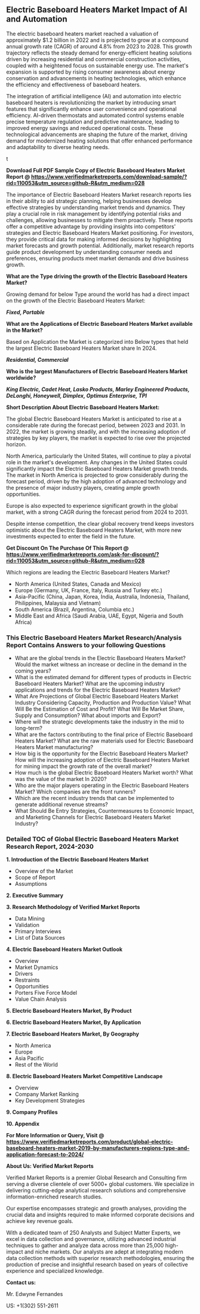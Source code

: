 <h2>Electric Baseboard Heaters Market Impact of AI and Automation</h2><p>The electric baseboard heaters market reached a valuation of approximately $1.2 billion in 2022 and is projected to grow at a compound annual growth rate (CAGR) of around 4.8% from 2023 to 2028. This growth trajectory reflects the steady demand for energy-efficient heating solutions driven by increasing residential and commercial construction activities, coupled with a heightened focus on sustainable energy use. The market's expansion is supported by rising consumer awareness about energy conservation and advancements in heating technologies, which enhance the efficiency and effectiveness of baseboard heaters.</p><p>The integration of artificial intelligence (AI) and automation into electric baseboard heaters is revolutionizing the market by introducing smart features that significantly enhance user convenience and operational efficiency. AI-driven thermostats and automated control systems enable precise temperature regulation and predictive maintenance, leading to improved energy savings and reduced operational costs. These technological advancements are shaping the future of the market, driving demand for modernized heating solutions that offer enhanced performance and adaptability to diverse heating needs.</p>t</p><p id="" class=""><strong>Download Full PDF Sample Copy of Electric Baseboard Heaters Market Report @ <a href="https://www.verifiedmarketreports.com/download-sample/?rid=110053&utm_source=github-R&utm_medium=028" target="_blank">https://www.verifiedmarketreports.com/download-sample/?rid=110053&utm_source=github-R&utm_medium=028</a></strong></p><p>The importance of&nbsp;Electric Baseboard Heaters Market research reports lies in their ability to aid strategic planning, helping businesses develop effective strategies by understanding market trends and dynamics. They play a crucial role in risk management by identifying potential risks and challenges, allowing businesses to mitigate them proactively. These reports offer a competitive advantage by providing insights into competitors' strategies and Electric Baseboard Heaters Market positioning. For investors, they provide critical data for making informed decisions by highlighting market forecasts and growth potential. Additionally, market research reports guide product development by understanding consumer needs and preferences, ensuring products meet market demands and drive business growth.</p><p><strong>What are the&nbsp;Type driving the growth of the Electric Baseboard Heaters Market?</strong></p><p id="" class="">Growing demand for below Type around the world has had a direct impact on the growth of the Electric Baseboard Heaters Market:</p><em><strong>Fixed, Portable</strong></em></p><strong>What are the&nbsp;Applications&nbsp;of Electric Baseboard Heaters Market available in the Market?</strong></p><p id="" class="">Based on Application the Market is categorized into Below types that held the largest Electric Baseboard Heaters Market share In 2024.</p><em><strong>Residential, Commercial</strong></em></p><strong>Who is the largest Manufacturers of Electric Baseboard Heaters Market worldwide?</strong></p><p><em><strong>King Electric, Cadet Heat, Lasko Products, Marley Engineered Products, DeLonghi, Honeywell, Dimplex, Optimus Enterprise, TPI</strong></em></p><p id="" class=""><strong>Short Description About Electric Baseboard Heaters Market:</strong></p><p>The global Electric Baseboard Heaters Market is anticipated to rise at a considerable rate during the forecast period, between 2023 and 2031. In 2022, the market is growing steadily, and with the increasing adoption of strategies by key players, the market is expected to rise over the projected horizon.</p><p>North America, particularly the United States, will continue to play a pivotal role in the market's development. Any changes in the United States could significantly impact the Electric Baseboard Heaters Market growth trends. The market in North America is projected to grow considerably during the forecast period, driven by the high adoption of advanced technology and the presence of major industry players, creating ample growth opportunities.</p><p>Europe is also expected to experience significant growth in the global market, with a strong CAGR during the forecast period from 2024 to 2031.</p><p>Despite intense competition, the clear global recovery trend keeps investors optimistic about the Electric Baseboard Heaters Market, with more new investments expected to enter the field in the future.</p><p id="" class=""><strong>Get Discount On The Purchase Of This Report @ <a href="https://www.verifiedmarketreports.com/ask-for-discount/?rid=110053&utm_source=github-R&utm_medium=028" target="_blank">https://www.verifiedmarketreports.com/ask-for-discount/?rid=110053&utm_source=github-R&utm_medium=028</a></strong></p>Which regions are leading the Electric Baseboard Heaters Market?</p><ul><li>North America (United States, Canada and Mexico)</li><li>Europe (Germany, UK, France, Italy, Russia and Turkey etc.)</li><li>Asia-Pacific (China, Japan, Korea, India, Australia, Indonesia, Thailand, Philippines, Malaysia and Vietnam)</li><li>South America (Brazil, Argentina, Columbia etc.)</li><li>Middle East and Africa (Saudi Arabia, UAE, Egypt, Nigeria and South Africa)</li></ul><h3 id="" class="">This Electric Baseboard Heaters Market Research/Analysis Report Contains Answers to your following Questions</h3><ul><li>What are the global trends in the Electric Baseboard Heaters Market? Would the market witness an increase or decline in the demand in the coming years?</li><li>What is the estimated demand for different types of products in Electric Baseboard Heaters Market? What are the upcoming industry applications and trends for the Electric Baseboard Heaters Market?</li><li>What Are Projections of Global Electric Baseboard Heaters Market Industry Considering Capacity, Production and Production Value? What Will Be the Estimation of Cost and Profit? What Will Be Market Share, Supply and Consumption? What about imports and Export?</li><li>Where will the strategic developments take the industry in the mid to long-term?</li><li>What are the factors contributing to the final price of Electric Baseboard Heaters Market? What are the raw materials used for Electric Baseboard Heaters Market manufacturing?</li><li>How big is the opportunity for the Electric Baseboard Heaters Market? How will the increasing adoption of Electric Baseboard Heaters Market for mining impact the growth rate of the overall market?</li><li>How much is the global Electric Baseboard Heaters Market worth? What was the value of the market In 2020?</li><li>Who are the major players operating in the Electric Baseboard Heaters Market? Which companies are the front runners?</li><li>Which are the recent industry trends that can be implemented to generate additional revenue streams?</li><li>What Should Be Entry Strategies, Countermeasures to Economic Impact, and Marketing Channels for Electric Baseboard Heaters Market Industry?</li></ul><h3 id="" class="">Detailed TOC of Global Electric Baseboard Heaters Market Research Report, 2024-2030</h3><p id="" class=""><strong>1. Introduction of the Electric Baseboard Heaters Market</strong></p><ul><li>Overview of the Market</li><li>Scope of Report</li><li>Assumptions</li></ul><p id="" class=""><strong>2. Executive Summary</strong></p><p id="" class=""><strong>3. Research Methodology of Verified Market Reports</strong></p><ul><li>Data Mining</li><li>Validation</li><li>Primary Interviews</li><li>List of Data Sources</li></ul><p id="" class=""><strong>4. Electric Baseboard Heaters Market Outlook</strong></p><ul><li>Overview</li><li>Market Dynamics</li><li>Drivers</li><li>Restraints</li><li>Opportunities</li><li>Porters Five Force Model</li><li>Value Chain Analysis</li></ul><p id="" class=""><strong>5. Electric Baseboard Heaters Market, By Product</strong></p><p id="" class=""><strong>6. Electric Baseboard Heaters Market, By Application</strong></p><p id="" class=""><strong>7. Electric Baseboard Heaters Market, By Geography</strong></p><ul><li>North America</li><li>Europe</li><li>Asia Pacific</li><li>Rest of the World</li></ul><p id="" class=""><strong>8. Electric Baseboard Heaters Market Competitive Landscape</strong></p><ul><li>Overview</li><li>Company Market Ranking</li><li>Key Development Strategies</li></ul><p id="" class=""><strong>9. Company Profiles</strong></p><p id="" class=""><strong>10. Appendix</strong></p><p id="" class=""><strong>For More Information or Query, Visit @ <a href="https://www.verifiedmarketreports.com/product/global-electric-baseboard-heaters-market-2019-by-manufacturers-regions-type-and-application-forecast-to-2024/" target="_blank">https://www.verifiedmarketreports.com/product/global-electric-baseboard-heaters-market-2019-by-manufacturers-regions-type-and-application-forecast-to-2024/</a></strong></p><p id="" class=""><strong>About Us: Verified Market Reports</strong></p><p id="" class="">Verified Market Reports is a premier Global Research and Consulting firm serving a diverse clientele of over 5000+ global customers. We specialize in delivering cutting-edge analytical research solutions and comprehensive information-enriched research studies.</p><p id="" class="">Our expertise encompasses strategic and growth analyses, providing the crucial data and insights required to make informed corporate decisions and achieve key revenue goals.</p><p id="" class="">With a dedicated team of 250 Analysts and Subject Matter Experts, we excel in data collection and governance, utilizing advanced industrial techniques to gather and analyze data across more than 25,000 high-impact and niche markets. Our analysts are adept at integrating modern data collection methods with superior research methodologies, ensuring the production of precise and insightful research based on years of collective experience and specialized knowledge.</p><p id="" class=""><strong>Contact us:</strong></p><p id="" class="">Mr. Edwyne Fernandes</p><p id="" class="">US: +1(302) 551-2611</p>